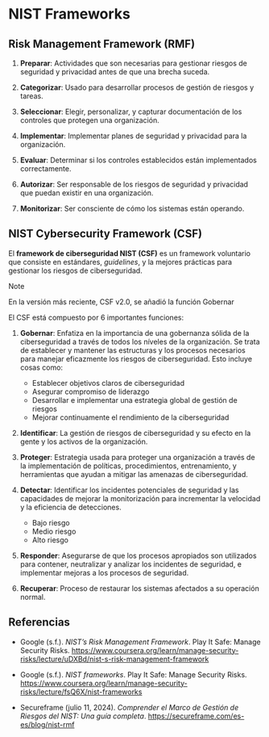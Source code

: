 # NIST Frameworks

## Risk Management Framework (RMF)

1. **Preparar**: Actividades que son necesarias para gestionar riesgos de
   seguridad y privacidad antes de que una brecha suceda.

2. **Categorizar**: Usado para desarrollar procesos de gestión de riesgos y
   tareas.

3. **Seleccionar**: Elegir, personalizar, y capturar documentación de los
   controles que protegen una organización.

4. **Implementar**: Implementar planes de seguridad y privacidad para la
   organización.

5. **Evaluar**: Determinar si los controles establecidos están implementados
   correctamente.

6. **Autorizar**: Ser responsable de los riesgos de seguridad y privacidad que
   puedan existir en una organización.

7. **Monitorizar**: Ser consciente de cómo los sistemas están operando.

## NIST Cybersecurity Framework (CSF)

El **framework de ciberseguridad NIST (CSF)** es un framework voluntario que
consiste en estándares, _guidelines_, y la mejores prácticas para gestionar los
riesgos de ciberseguridad.

> [!NOTE]
>
> En la versión más reciente, CSF v2.0, se añadió la función Gobernar

El CSF está compuesto por 6 importantes funciones:

1. **Gobernar**: Enfatiza en la importancia de una gobernanza sólida de la
   ciberseguridad a través de todos los níveles de la organización. Se trata de
   establecer y mantener las estructuras y los procesos necesarios para manejar
   eficazmente los riesgos de ciberseguridad. Esto incluye cosas como:
   - Establecer objetivos claros de ciberseguridad
   - Asegurar compromiso de liderazgo
   - Desarrollar e implementar una estrategia global de gestión de riesgos
   - Mejorar continuamente el rendimiento de la ciberseguridad

2. **Identificar**: La gestión de riesgos de ciberseguridad y su efecto en la
   gente y los activos de la organización.

3. **Proteger**: Estrategia usada para proteger una organización a través de la
   implementación de políticas, procedimientos, entrenamiento, y herramientas
   que ayudan a mitigar las amenazas de ciberseguridad.

4. **Detectar**: Identificar los incidentes potenciales de seguridad y las
   capacidades de mejorar la monitorización para incrementar la velocidad y la
   eficiencia de detecciones.
   - Bajo riesgo
   - Medio riesgo
   - Alto riesgo

5. **Responder**: Asegurarse de que los procesos apropiados son utilizados para
   contener, neutralizar y analizar los incidentes de seguridad, e implementar
   mejoras a los procesos de seguridad.

6. **Recuperar**: Proceso de restaurar los sistemas afectados a su operación
   normal.

## Referencias

- Google (s.f.). _NIST’s Risk Management Framework_. Play It Safe: Manage
  Security Risks.
  <https://www.coursera.org/learn/manage-security-risks/lecture/uDXBd/nist-s-risk-management-framework>

- Google (s.f.). _NIST frameworks_. Play It Safe: Manage Security Risks.
  <https://www.coursera.org/learn/manage-security-risks/lecture/fsQ6X/nist-frameworks>

- Secureframe (julio 11, 2024). _Comprender el Marco de Gestión de Riesgos del
  NIST: Una guía completa_. <https://secureframe.com/es-es/blog/nist-rmf>
